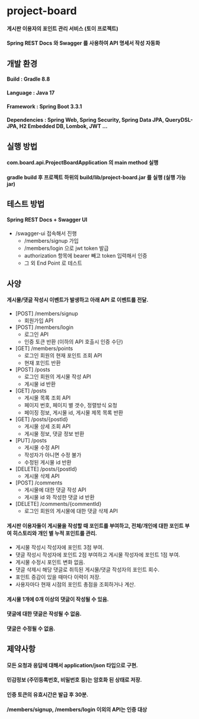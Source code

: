 # project-board
#### 게시판 이용자의 포인트 관리 서비스 (토이 프로젝트)
#### Spring REST Docs 와 Swagger 를 사용하여 API 명세서 작성 자동화
## 개발 환경

#### Build : Gradle 8.8
#### Language : Java 17
#### Framework : Spring Boot 3.3.1
#### Dependencies : Spring Web, Spring Security, Spring Data JPA, QueryDSL-JPA, H2 Embedded DB, Lombok, JWT ...



## 실행 방법

#### com.board.api.ProjectBoardApplication 의 main method 실행
#### gradle build 후 프로젝트 하위의 build/lib/project-board.jar 를 실행 (실행 가능 jar)

## 테스트 방법

#### Spring REST Docs + Swagger UI
* /swagger-ui 접속해서 진행
  * /members/signup 가입
  * /members/login 으로 jwt token 발급
  * authorization 항목에 bearer 빼고 token 입력해서 인증
  * 그 외 End Point 로 테스트

## 사양

#### 게시물/댓글 작성시 이벤트가 발생하고 아래 API 로 이벤트를 전달.
* [POST] /members/signup
  * 회원가입 API
* [POST] /members/login
  * 로그인 API 
  * 인증 토큰 반환 (이하의 API 호출시 인증 수단)
* [GET] /members/points
  * 로그인 회원의 현재 포인트 조회 API
  * 현재 포인트 반환
* [POST] /posts
  * 로그인 회원의 게시물 작성 API
  * 게시물 id 반환
* [GET] /posts
  * 게시물 목록 조회 API
  * 페이지 번호, 페이지 별 갯수, 정렬방식 요청
  * 페이징 정보, 게시물 id, 게시물 제목 목록 반환
* [GET] /posts/{postId}
  * 게시물 상세 조회 API
  * 게시물 정보, 댓글 정보 반환
* [PUT] /posts
  * 게시물 수정 API
  * 작성자가 아니면 수정 불가
  * 수정된 게시물 id 반환
* [DELETE] /posts/{postId}
  * 게시물 삭제 API
* [POST] /comments
  * 게시물에 대한 댓글 작성 API
  * 게시물 id 와 작성한 댓글 id 반환
* [DELETE] /comments/{commentId}
  * 로그인 회원의 게시물에 대한 댓글 삭제 API

#### 게시판 이용자들이 게시물을 작성할 때 포인트를 부여하고, 전체/개인에 대한 포인트 부여 히스토리와 개인 별 누적 포인트를 관리.
* 게시물 작성시 작성자에 포인트 3점 부여.
* 댓글 작성시 작성자에 포인트 2점 부여하고 게시물 작성자에 포인트 1점 부여.
* 게시물 수정시 포인트 변화 없음.
* 댓글 삭제시 해당 댓글로 취득된 게시물/댓글 작성자의 포인트 회수. 
* 포인트 증감이 있을 때마다 이력이 저장.
* 사용자마다 현재 시점의 포인트 총점을 조회하거나 계산.
#### 게시물 1개에 0개 이상의 댓글이 작성될 수 있음.
#### 댓글에 대한 댓글은 작성될 수 없음.
#### 댓글은 수정될 수 없음.


## 제약사항

#### 모든 요청과 응답에 대해서 application/json 타입으로 구현.
#### 민감정보 (주민등록번호, 비밀번호 등)는 암호화 된 상태로 저장.
#### 인증 토큰의 유효시간은 발급 후 30분.
#### /members/signup, /members/login 이외의 API는 인증 대상